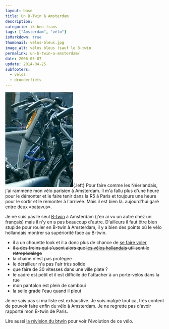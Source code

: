 ```yaml
---
layout: base
title: Un B-Twin à Amsterdam
description: 
categorie: ik-ben-frans
tags: ["Amsterdam", "vélo"]
isMarkdown: true
thumbnail: velos-bleus.jpg
image_alt: vélos bleus (sauf le B-twin
permalink: un-b-twin-a-amsterdam/
date: 2006-05-07
update: 2014-04-25
subfooters:
  - velos
  - drooderfiets
---
```




![vélos bleus (sauf le B-twin](velos-bleus.jpg){.left}
Pour faire comme les Néerlandais, j'ai rammené mon vélo parisien à Amsterdam. Il m'a fallu plus d'une heure pour le démonter et le faire tenir dans la R5 à Paris et toujours une heure pour le sortir et le remonter à l'arrivée. Mais il est bien là. aujourd'hui garé entre deux «batavus».

Je ne suis pas le seul [B-twin](http://www.decathlon.fr/FR/Product_arborescence/Bikes_and_rolle/Bikes/city_and_countr/multi_purpose_b/product_6556056/index.html) à Amsterdam (j'en ai vu un autre chez un français) mais il n'y en a pas beaucoup d'autre. D'ailleurs il faut être bien stupide pour rouler en B-twin à Amsterdam, il y a bien des points où le vélo hollandais montrer sa supériorité face au B-twin.

<p class="clear"></p>

* il a un chouette look et il a donc plus de chance de [se faire voler](/mon-nouveau-velo/)
* ~~il a des freins qui s'usent alors que [les vélos hollandais](/plein-de-velos-hollandais/) utilisent le rétropédalage~~
* la chaine n'est pas protégée
* le dérailleur n'a pas l'air très solide
* que faire de 30 vitesses dans une ville plate ?
* le cadre est petit et il est difficile de l'attacher à un porte-vélos dans la rue
* mon pantalon est plein de camboui
* la selle grade l'eau quand il pleut

Je ne sais pas si ma liste est exhaustive. Je suis malgré tout ça, très content de pouvoir faire enfin du vélo à Amsterdam. Je ne regrette pas d'avoir rapporté mon B-twin de Paris.

Lire aussi [la révision du btwin](/revision-du-btwin/) pour voir l'évolution de ce vélo.
